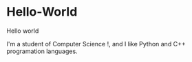 # Hello-World
Hello world

I'm a student of Computer Science !, and I like Python and C++ programation languages.
